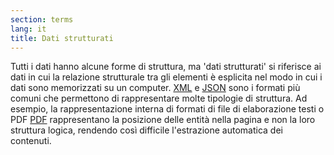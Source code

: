 ```yaml
---
section: terms
lang: it 
title: Dati strutturati
---
```


Tutti i dati hanno alcune forme di struttura, ma 'dati strutturati' si riferisce ai dati in cui la relazione strutturale tra gli elementi è esplicita nel modo in cui i dati sono memorizzati su un computer. [XML](../xml/) e [JSON](../json/) sono i formati più comuni che permettono di rappresentare molte tipologie di struttura.
Ad esempio, la rappresentazione interna di formati di file di elaborazione testi o PDF [PDF](../pdf/) rappresentano la posizione delle entità nella pagina e non la loro struttura logica, rendendo così difficile l'estrazione automatica dei contenuti.
